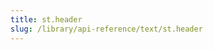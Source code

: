 ```yaml
---
title: st.header
slug: /library/api-reference/text/st.header
---
```


<Autofunction function="streamlit.header" />
